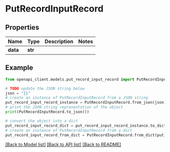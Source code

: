 # PutRecordInputRecord


## Properties

Name | Type | Description | Notes
------------ | ------------- | ------------- | -------------
**data** | **str** |  | 

## Example

```python
from openapi_client.models.put_record_input_record import PutRecordInputRecord

# TODO update the JSON string below
json = "{}"
# create an instance of PutRecordInputRecord from a JSON string
put_record_input_record_instance = PutRecordInputRecord.from_json(json)
# print the JSON string representation of the object
print(PutRecordInputRecord.to_json())

# convert the object into a dict
put_record_input_record_dict = put_record_input_record_instance.to_dict()
# create an instance of PutRecordInputRecord from a dict
put_record_input_record_from_dict = PutRecordInputRecord.from_dict(put_record_input_record_dict)
```
[[Back to Model list]](../README.md#documentation-for-models) [[Back to API list]](../README.md#documentation-for-api-endpoints) [[Back to README]](../README.md)


